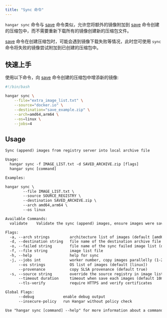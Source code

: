```yaml
---
title: "Sync 命令"
---
```


`hangar sync` 命令与 [save](/docs/v1.9/save/save) 命令类似，允许您将额外的镜像附加到 [save](/docs/v1.9/save/save) 命令创建的压缩包中，而不需要重新下载所有的镜像创建新的压缩包文件。

[save](/docs/v1.9/save/save) 命令在创建压缩包时，可能会遇到镜像下载失败等情况，此时您可使用 `sync` 命令将失败的镜像尝试附加到已创建的压缩包中。

## 快速上手

使用以下命令，向 [save](/docs/v1.9/save/save#快速上手) 命令创建的压缩包中增添新的镜像:

```bash
#!/bin/bash

hangar sync \
    --file="extra_image_list.txt" \
    --source="docker.io" \
    --destination="save_example.zip" \
    --arch=amd64,arm64 \
    --os=linux \
    --jobs=4
```

## Usage

```txt title="hangar sync --help"
Sync (append) images from registry server into local archive file

Usage:
  hangar sync -f IMAGE_LIST.txt -d SAVED_ARCHIVE.zip [flags]
  hangar sync [command]

Examples:

hangar sync \
        --file IMAGE_LIST.txt \
        --source SOURCE_REGISTRY \
        --destination SAVED_ARCHIVE.zip \
        --arch amd64,arm64 \
        --os linux

Available Commands:
  validate    Validate the sync (append) images, ensure images were saved into archive file

Flags:
  -a, --arch strings         architecture list of images (default [amd64,arm64])
  -d, --destination string   file name of the destination archive file
  -o, --failed string        file name of the sync failed image list (default "sync-failed.txt")
  -f, --file string          image list file
  -h, --help                 help for sync
  -j, --jobs int             worker number, copy images parallelly (1-20) (default 1)
      --os strings           OS list of images (default [linux])
      --provenance           copy SLSA provenance (default true)
  -s, --source string        override the source registry in image list
      --timeout duration     timeout when save each images (default 10m0s)
      --tls-verify           require HTTPS and verify certificates

Global Flags:
      --debug             enable debug output
      --insecure-policy   run Hangar without policy check

Use "hangar sync [command] --help" for more information about a command.
```
